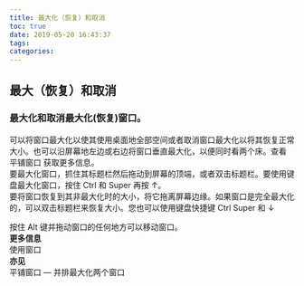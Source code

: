 ```yaml
---
title: 最大化（恢复）和取消
toc: true
date: 2019-05-20 16:43:37
tags:
categories:
---
```






## 最大（恢复）和取消  
### 最大化和取消最大化(恢复)窗口。  
可以将窗口最大化以使其使用桌面地全部空间或者取消窗口最大化以将其恢复正常大小。也可以沿屏幕地左边或右边将窗口垂直最大化，以便同时看两个床。查看 平铺窗口 获取更多信息。  
要最大化窗口，抓住其标题栏然后拖动到屏幕的顶端，或者双击标题栏。要使用键盘最大化窗口，按住 Ctrl 和 Super 再按 ↑。  
要将窗口恢复到其非最大化时的大小，将它拖离屏幕边缘。如果窗口是完全最大化的，可以双击标题栏来恢复大小。您也可以使用键盘快捷键 Ctrl Super 和 ↓  

按住 Alt 键并拖动窗口的任何地方可以移动窗口。  
**更多信息**  
使用窗口  
**亦见**  
平铺窗口 — 并排最大化两个窗口


